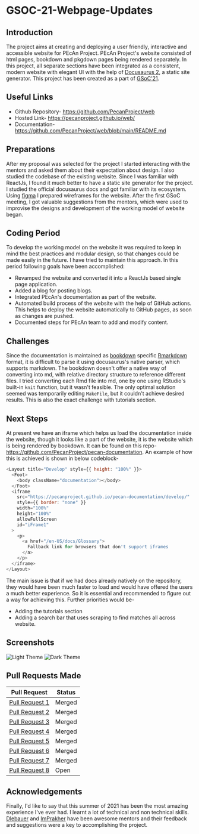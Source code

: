 # GSOC-21-Webpage-Updates

## Introduction

The project aims at creating and deploying a user friendly, interactive and accessible website for PEcAn Project.
PEcAn Project's website consisted of html pages, bookdown and pkgdown pages being rendered separately. In this project, all separate sections have been integrated as a consistent, modern website with elegant UI with the help of [Docusaurus 2](https://docusaurus.io/), a static site generator. This project has been created as a part of [GSoC'21](https://summerofcode.withgoogle.com/).


## Useful Links

- Github Repository- https://github.com/PecanProject/web
- Hosted Link- https://pecanproject.github.io/web/
- Documentation- https://github.com/PecanProject/web/blob/main/README.md

## Preparations

After my proposal was selected for the project I started interacting with the mentors and asked them about their expectation about design. I also studied the codebase of the existing website. Since I was familiar with ReactJs, I found it much better to have a static site generator for the project. I studied the official docusaurus docs and got familiar with its ecosystem.
Using [figma](https://www.figma.com) I prepared wireframes for the website. After the first GSoC meeting, I got valuable suggestions from the mentors, which were used to improvise the designs and development of the working model of website began.

## Coding Period

To develop the working model on the website it was required to keep in mind the best practices and modular design, so that changes could be made easily in the future. I have tried to maintain this approach. In this period following goals have been accomplished:

- Revamped the website and converted it into a ReactJs based single page application.
- Added a blog for posting blogs.
- Integrated PEcAn's documentation as part of the website.
- Automated build process of the website with the help of GitHub actions. This helps to deploy the website automatically to GitHub pages, as soon as changes are pushed.
- Documented steps for PEcAn team to add and modify content.

## Challenges

Since the documentation is maintained as [bookdown](https://bookdown.org/) specific [Rmarkdown](https://rmarkdown.rstudio.com/docs/) format, it is difficult to parse it using docusaurus's native parser, which supports markdown. The bookdown doesn't offer a native way of converting into md, with relative directory structure to reference different files. I tried converting each Rmd file into md, one by one using RStudio's built-in `knit` function, but it wasn't feasible. The only optimal solution seemed was temporarily editing `MakeFile`, but it couldn't achieve desired results.
This is also the exact challenge with tutorials section.

## Next Steps

At present we have an iframe which helps us load the documentation inside the website, though it looks like a part of the website, it is the website which is being rendered by bookdown. It can be found on this repo-
https://github.com/PecanProject/pecan-documentation. An example of how this is achieved is shown in below codeblock-

```javascript
<Layout title="Develop" style={{ height: "100%" }}>
  <Foot>
    <body className="documentation"></body>
  </Foot>
  <iframe
    src="https://pecanproject.github.io/pecan-documentation/develop/"
    style={{ border: "none" }}
    width="100%"
    height="100%"
    allowFullScreen
    id="iFrame1"
  >
    <p>
      <a href="/en-US/docs/Glossary">
        Fallback link for browsers that don't support iframes
      </a>
    </p>
  </iframe>
</Layout>
```

The main issue is that if we had docs already natively on the repository, they would have been much faster to load and would have offered the users a much better experience. So it is essential and recommended to figure out a way for achieving this. Further priorities would be-

- Adding the tutorials section
- Adding a search bar that uses scraping to find matches all across website.

## Screenshots
![Light Theme](https://user-images.githubusercontent.com/48446729/130347181-42ba8bf3-f1e9-4c37-b3f1-e3f3d819cd07.png)
![Dark Theme](https://user-images.githubusercontent.com/48446729/130347187-0a517c96-b554-42b1-8174-4bad2724baa4.png)

## Pull Requests Made

| Pull Request      | Status |
| ----------- | ----------- |
| [Pull Request 1](https://github.com/PecanProject/web/pull/1)      | Merged      |
| [Pull Request 2](https://github.com/PecanProject/web/pull/2)   | Merged       |
| [Pull Request 3](https://github.com/PecanProject/web/pull/3)   | Merged       |
| [Pull Request 4](https://github.com/PecanProject/web/pull/4)   | Merged       |
| [Pull Request 5](https://github.com/PecanProject/web/pull/5)   | Merged       |
| [Pull Request 6](https://github.com/PecanProject/web/pull/7)   | Merged       |
| [Pull Request 7](https://github.com/PecanProject/web/pull/8)   | Merged       |
| [Pull Request 8](https://github.com/PecanProject/web/pull/9)   | Open       |

## Acknowledgements

Finally, I'd like to say that this summer of 2021 has been the most amazing experience I've ever had. I learnt a lot of technical and non technical skills. [Dlebauer](https://github.com/dlebauer) and [ImPrakher](https://github.com/im-prakher) have been awesome mentors and their feedback and suggestions were a key to accomplishing the project.
